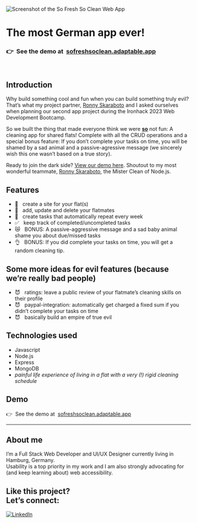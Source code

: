 ![Screenshot of the So Fresh So Clean Web App](https://github.com/fraulueneburg/so-fresh-so-clean/assets/122455194/c40dd106-6b0b-472f-94ee-b1bd22100020)


# The most German app ever!

### <span aria-hidden="true">👉&nbsp;&nbsp;</span>See the demo at&nbsp;&nbsp;[sofreshsoclean.adaptable.app](https://https://sofreshsoclean.adaptable.app/)

<br />

## Introduction

Why build something cool and fun when you can build something truly evil? That’s what my project partner, [Ronny Skaraboto](https://github.com/RonnySk) and I asked ourselves when planning our second app project during the Ironhack 2023 Web Development Bootcamp.

So we built the thing that made everyone think we were <strong><u>so</u></strong> not fun: A cleaning app for shared flats! Complete with all the CRUD operations and a special bonus feature: If you don’t complete your tasks on time, you will be shamed by a sad animal and a passive-agressive message (we sincerely wish this one wasn’t based on a true story).

Ready to join the dark side? [View our demo here](https://https://sofreshsoclean.adaptable.app/).
Shoutout to my most wonderful teammate, [Ronny Skaraboto](https://github.com/RonnySk), the Mister Clean of Node.js.

## Features

- <span aria-hidden="true">🧹&nbsp;&nbsp; </span>create a site for your flat(s)
- <span aria-hidden="true">🧼&nbsp;&nbsp; </span>add, update and delete your flatmates
- <span aria-hidden="true">🤩&nbsp;&nbsp; </span>create tasks that automatically repeat every week
- <span aria-hidden="true">✅&nbsp;&nbsp; </span>keep track of completed/uncompleted tasks
- <span aria-hidden="true">😿&nbsp;&nbsp; </span>BONUS: A passive-aggressive message and a sad baby animal shame you about due/missed tasks
- <span aria-hidden="true">👌&nbsp;&nbsp; </span>BONUS: If you did complete your tasks on time, you will get a random cleaning tip.

## Some more ideas for evil features (because we’re really bad people)

- <span aria-hidden="true">😈&nbsp;&nbsp; </span>ratings: leave a public review of your flatmate’s cleaning skills on their profile
- <span aria-hidden="true">😈&nbsp;&nbsp; </span>paypal-integration: automatically get charged a fixed sum if you didn’t complete your tasks on time
- <span aria-hidden="true">😈&nbsp;&nbsp; </span>basically build an empire of true evil

## Technologies used

- Javascript
- Node.js
- Express
- MongoDB
- *painful life experience of living in a flat with a very (!) rigid cleaning schedule*

## Demo

<span aria-hidden="true">👉&nbsp;&nbsp;</span>See the demo at&nbsp;&nbsp;[sofreshsoclean.adaptable.app](https://https://sofreshsoclean.adaptable.app/)

---

## About me

I’m a Full Stack Web Developer and UI/UX Designer currently living in Hamburg, Germany.  
Usability is a top priority in my work and I am also strongly advocating for (and keep learning about) web accessibility.

## Like this project? <br />Let’s connect:

<a href="https://linkedin.com/in/fraulueneburg" target="_blank">
<img alt="LinkedIn" src="https://img.shields.io/badge/-linkedin-1572B6?&style=for-the-badge&logo=css3&logoColor=white" />
</a>
